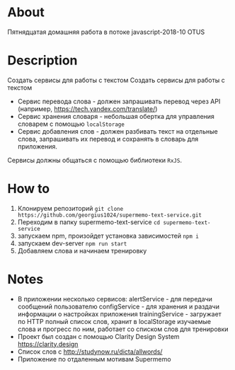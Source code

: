 # About
Пятнядцатая домашняя работа в потоке javascript-2018-10 OTUS

# Description
Создать сервисы для работы с текстом
Создать сервисы для работы с текстом
- Сервис перевода слова - должен запрашивать перевод через API (например, https://tech.yandex.com/translate/)
- Сервис хранения словаря - небольшая обертка для управления словарем с помощью `localStorage`
- Сервис добавления слов - должен разбивать текст на отдельные слова, запрашивать их перевод и сохранять в словарь для приложения. 

Сервисы должны общаться с помощью библиотеки `RxJS`.
# How to
1) Клонируем репозиторий 
  `git clone https://github.com/georgius1024/supermemo-text-service.git`
2) Переходим в папку supermemo-text-service
  `cd supermemo-text-service`
3) запускаем npm, произойдет установка зависимостей
  `npm i`
4) запускаем dev-server
  `npm run start`
5) Добавляем слова и начинаем тренировку

# Notes
* В приложении несколько сервисов:
  alertService - для передачи сообщений пользователю
  configService - для хранения и раздачи информации о настройках приложения
  trainingService - загружает по HTTP полный список слов, хранит в localStorage изучаемые слова и прогресс по ним, работает со списком слов для тренировки
* Проект был создан с помощью Clarity Design System https://clarity.design
* Список слов с http://studynow.ru/dicta/allwords/
* Приложение по отдаленным мотивам Supermemo
